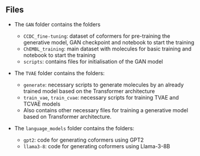 ## Files

- The `GAN` folder contains the folders 
    - `CCDC_fine-tuning`: dataset of coformers for pre-training the generative model, GAN checkpoint and notebook to start the training
    - `ChEMBL_training`: main dataset with molecules for basic training and notebook to start the training
    - `scripts`: contains files for initialisation of the GAN model

- The `TVAE` folder contains the folders:
    - `generate`: necessary scripts to generate molecules by an already trained model based on the Transformer architecture
    - `train_vae`, `train_cvae`: necessary scripts for training TVAE and TCVAE models
    - Also contains other necessary files for training a generative model based on Transformer architecture.

- The `language_models` folder contains the folders:
    - `gpt2`: code for generating coformers using GPT2
    - `llama3-8`: code for generating coformers using Llama-3-8B